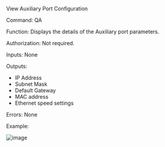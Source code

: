 View Auxiliary Port Configuration

Command: QA

Function: Displays the details of the Auxiliary port parameters.

Authorization: Not required.

Inputs: None

Outputs:
- IP Address
- Subnet Mask
- Default Gateway
- MAC address
- Ethernet speed settings

Errors: None

Example:

![image](https://user-images.githubusercontent.com/77227227/196164037-23085eab-3ebc-420c-a88d-8af409da53aa.png)
